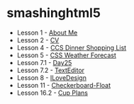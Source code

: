 # smashinghtml5
<ul>
	<li>Lesson 1 - <a href="https://elenadii.github.io/smashinghtml5/1/">About Me</a></li>
	<li>Lesson 2 - <a href="https://elenadii.github.io/smashinghtml5/2/">CV</a></li>
	<li>Lesson 4 - <a href="https://elenadii.github.io/smashinghtml5/4/">CCS Dinner Shopping List</a></li>
	<li>Lesson 5 - <a href="https://elenadii.github.io/smashinghtml5/5/">CSS Weather Forecast</a></li>
	<li>Lesson 7.1 - <a href="https://elenadii.github.io/smashinghtml5/7/1/">Day25</a></li>
	<li>Lesson 7.2 - <a href="https://elenadii.github.io/smashinghtml5/7/2/">TextEditor</a></li>
	<li>Lesson 8 - <a href="https://elenadii.github.io/smashinghtml5/8/">ILoveDesign</a></li>
	<li>Lesson 11 - <a href="https://elenadii.github.io/smashinghtml5/11/">Checkerboard-Float</a></li>
	<li>Lesson 16.2 - <a href="https://elenadii.github.io/smashinghtml5/16/2/">Cup Plans</a></li>
</ul>
